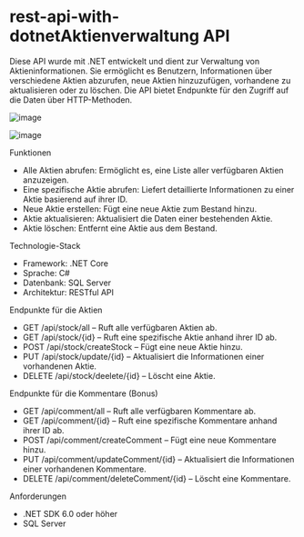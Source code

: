 # rest-api-with-dotnetAktienverwaltung API
Diese API wurde mit .NET entwickelt und dient zur Verwaltung von Aktieninformationen. Sie ermöglicht es Benutzern, Informationen über verschiedene Aktien abzurufen, neue Aktien hinzuzufügen, vorhandene zu aktualisieren oder zu löschen. Die API bietet Endpunkte für den Zugriff auf die Daten über HTTP-Methoden.

![image](https://github.com/user-attachments/assets/4469836f-b551-4dc4-bc95-644d5b8af324)


![image](https://github.com/user-attachments/assets/80a5da46-383d-446e-bf47-c75a629450ca)


Funktionen
- Alle Aktien abrufen: Ermöglicht es, eine Liste aller verfügbaren Aktien anzuzeigen.
- Eine spezifische Aktie abrufen: Liefert detaillierte Informationen zu einer Aktie basierend auf ihrer ID.
- Neue Aktie erstellen: Fügt eine neue Aktie zum Bestand hinzu.
- Aktie aktualisieren: Aktualisiert die Daten einer bestehenden Aktie.
- Aktie löschen: Entfernt eine Aktie aus dem Bestand.


Technologie-Stack
- Framework: .NET Core
- Sprache: C#
- Datenbank: SQL Server
- Architektur: RESTful API


Endpunkte für die Aktien
- GET /api/stock/all – Ruft alle verfügbaren Aktien ab.
- GET /api/stock/{id} – Ruft eine spezifische Aktie anhand ihrer ID ab.
- POST /api/stock/createStock – Fügt eine neue Aktie hinzu.
- PUT /api/stock/update/{id} – Aktualisiert die Informationen einer vorhandenen Aktie.
- DELETE /api/stock/deelete/{id} – Löscht eine Aktie.


Endpunkte für die Kommentare (Bonus)
- GET /api/comment/all – Ruft alle verfügbaren Kommentare ab.
- GET /api/comment/{id} – Ruft eine spezifische Kommentare anhand ihrer ID ab.
- POST /api/comment/createComment – Fügt eine neue Kommentare hinzu.
- PUT /api/comment/updateComment/{id} – Aktualisiert die Informationen einer vorhandenen Kommentare.
- DELETE /api/comment/deleteComment/{id} – Löscht eine Kommentare.

Anforderungen
- .NET SDK 6.0 oder höher
- SQL Server
